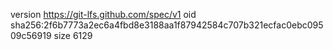 version https://git-lfs.github.com/spec/v1
oid sha256:2f6b7773a2ec6a4fbd8e3188aa1f87942584c707b321ecfac0ebc09509c56919
size 6129
